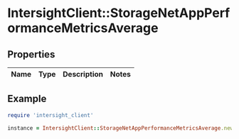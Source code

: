# IntersightClient::StorageNetAppPerformanceMetricsAverage

## Properties

| Name | Type | Description | Notes |
| ---- | ---- | ----------- | ----- |

## Example

```ruby
require 'intersight_client'

instance = IntersightClient::StorageNetAppPerformanceMetricsAverage.new()
```

